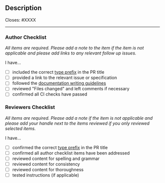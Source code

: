## Description

Closes: #XXXX
<!--please make sure that before raising the PR, the relying issues are raised before-->
<!-- Add a description of the changes that this PR introduces and the files that
are the most critical to review. -->
---

### Author Checklist

*All items are required. Please add a note to the item if the item is not applicable and
please add links to any relevant follow up issues.*

I have...

- [ ] included the correct [type prefix](https://github.com/commitizen/conventional-commit-types/blob/v3.0.0/index.json) in the PR title
- [ ] provided a link to the relevant issue or specification
- [ ] followed the [documentation writing guidelines](https://tip.golang.org/doc/comment)
- [ ] reviewed "Files changed" and left comments if necessary
- [ ] confirmed all CI checks have passed

### Reviewers Checklist

*All items are required. Please add a note if the item is not applicable and please add
your handle next to the items reviewed if you only reviewed selected items.*

I have...

- [ ] confirmed the correct [type prefix](https://github.com/commitizen/conventional-commit-types/blob/v3.0.0/index.json) in the PR title
- [ ] confirmed all author checklist items have been addressed
- [ ] reviewed content for spelling and grammar
- [ ] reviewed content for consistency
- [ ] reviewed content for thoroughness
- [ ] tested instructions (if applicable)
